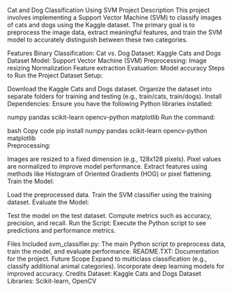Cat and Dog Classification Using SVM
Project Description
This project involves implementing a Support Vector Machine (SVM) to classify images of cats and dogs using the Kaggle dataset. The primary goal is to preprocess the image data, extract meaningful features, and train the SVM model to accurately distinguish between these two categories.

Features
Binary Classification: Cat vs. Dog
Dataset: Kaggle Cats and Dogs Dataset
Model: Support Vector Machine (SVM)
Preprocessing:
Image resizing
Normalization
Feature extraction
Evaluation: Model accuracy
Steps to Run the Project
Dataset Setup:

Download the Kaggle Cats and Dogs dataset.
Organize the dataset into separate folders for training and testing (e.g., train/cats, train/dogs).
Install Dependencies:
Ensure you have the following Python libraries installed:

numpy
pandas
scikit-learn
opencv-python
matplotlib
Run the command:

bash
Copy code
pip install numpy pandas scikit-learn opencv-python matplotlib  
Preprocessing:

Images are resized to a fixed dimension (e.g., 128x128 pixels).
Pixel values are normalized to improve model performance.
Extract features using methods like Histogram of Oriented Gradients (HOG) or pixel flattening.
Train the Model:

Load the preprocessed data.
Train the SVM classifier using the training dataset.
Evaluate the Model:

Test the model on the test dataset.
Compute metrics such as accuracy, precision, and recall.
Run the Script:
Execute the Python script to see predictions and performance metrics.

Files Included
svm_classifier.py: The main Python script to preprocess data, train the model, and evaluate performance.
README.TXT: Documentation for the project.
Future Scope
Expand to multiclass classification (e.g., classify additional animal categories).
Incorporate deep learning models for improved accuracy.
Credits
Dataset: Kaggle Cats and Dogs Dataset
Libraries: Scikit-learn, OpenCV
